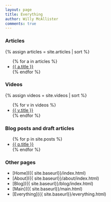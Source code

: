 ```yaml
---
layout: page
title: Everything
author: Willy McAllister
comments: true
---
```


### Articles

{% assign articles = site.articles | sort  %}
<ul>
  {% for a in articles %}
    <li><a href="{{ a.url | prepend: site.baseurl }}">{{ a.title }}</a></li>
  {% endfor %}
</ul> 

### Videos

{% assign videos = site.videos | sort  %}
<ul>
  {% for v in videos %}
    <li><a href="{{ v.url | prepend: site.baseurl }}">{{ v.title }}</a></li>
  {% endfor %}
</ul> 

### Blog posts and draft articles

<ul>
{% for p in site.posts %}
  <li><a href="{{ p.url | prepend: site.baseurl }}">{{ p.title }}</a></li>
{% endfor %}
</ul>

### Other pages

- [Home]({{ site.baseurl}}/index.html)
- [About]({{ site.baseurl}}/about/index.html)
- [Blog]({{ site.baseurl}}/blog/index.html)
- [Main]({{ site.baseurl}}/main.html)
- [Everything]({{ site.baseurl}}/everything.html)
